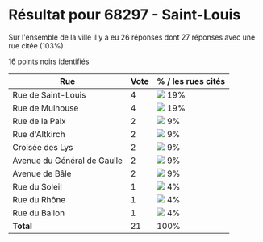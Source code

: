 # Résultat pour 68297 - Saint-Louis

Sur l'ensemble de la ville il y a eu 26 réponses dont 27 réponses avec une rue citée (103%)

16 points noirs identifiés

| Rue | Vote | % / les rues cités|
|-----|------|-------------------|
| Rue de Saint-Louis | 4 | <img src="../../img/bar_19.gif" />&nbsp;19%|
| Rue de Mulhouse | 4 | <img src="../../img/bar_19.gif" />&nbsp;19%|
| Rue de la Paix | 2 | <img src="../../img/bar_9.gif" />&nbsp;9%|
| Rue d'Altkirch | 2 | <img src="../../img/bar_9.gif" />&nbsp;9%|
| Croisée des Lys | 2 | <img src="../../img/bar_9.gif" />&nbsp;9%|
| Avenue du Général de Gaulle | 2 | <img src="../../img/bar_9.gif" />&nbsp;9%|
| Avenue de Bâle | 2 | <img src="../../img/bar_9.gif" />&nbsp;9%|
| Rue du Soleil | 1 | <img src="../../img/bar_4.gif" />&nbsp;4%|
| Rue du Rhône | 1 | <img src="../../img/bar_4.gif" />&nbsp;4%|
| Rue du Ballon | 1 | <img src="../../img/bar_4.gif" />&nbsp;4%|
| **Total** | 21 | 100%|
